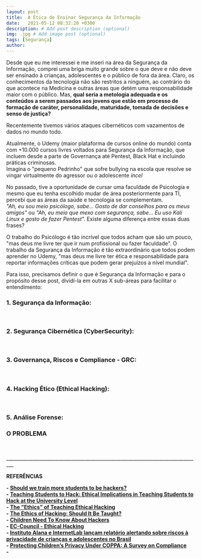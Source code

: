 ```yaml
---
layout: post
title:  A Ética de Ensinar Segurança da Informação
date:   2021-05-12 08:32:20 +0300
description: # Add post description (optional)
img: .jpg # Add image post (optional)
tags: [Segurança]
author:
---
```

<p>Desde que eu me interessei e me inseri na área da Segurança da Informação, comprei uma briga muito grande sobre o que deve e não deve ser ensinado à crianças, adolescentes e o público de fora da área. Claro, os conhecimentos da tecnologia não são restritos a ninguém, ao contrário do que acontece na Medicina e outras áreas que detém uma responsabilidade maior com o público. Mas, <b>qual seria a metologia adequada e os conteúdos a serem passados aos jovens que estão em processo de formação de caráter, personalidade, maturidade, tomada de decisões e senso de justiça?</b></p>

<p>Recentemente tivemos vários ataques cibernéticos com vazamentos de dados no mundo todo. 

Atualmente, o Udemy (maior plataforma de cursos online do mundo) conta com +10.000 cursos livres voltados para Segurança da Informação, que incluem desde a parte de Governança até Pentest, Black Hat e incluindo práticas criminosas. <br>
Imagina o "pequeno Pedrinho" que sofre bullying na escola que resolve se vingar virtualmente do agressor
 ou o adolescente <i>incel</i> 


<p>No passado, tive a oportunidade de cursar uma faculdade de Psicologia e mesmo que eu tenha escolhido mudar de área posteriormente para TI, percebi que as áreas da saúde e tecnologia se complementam.<br>
<i>"Ah, eu sou meio psicólogo, sabe... Gosto de dar conselhos para os meus amigos"</i> ou <i>"Ah, eu meio que mexo com segurança, sabe... Eu uso Kali Linux e gosto de fazer Pentest".</i> Existe alguma diferença entre essas duas frases?</p>

<p>O trabalho do Psicólogo é tão incrível que todos acham que são um pouco, "mas deus me livre ter que ir num profissional ou fazer faculdade". O trabalho da Segurança da Informação é tão extraordinário que todos podem aprender no Udemy, "mas deus me livre ter ética e responsabilidade para reportar informações críticas que podem gerar prejuízos a nível mundial". 


<p>Para isso, precisamos definir o que é Segurança da Informação e para o propósito desse post, dividí-la em outras X sub-áreas para facilitar o entendimento:</p>

<p><b><h3>1. Segurança da Informação:</h3></b><br>



<p><b><h3>2. Segurança Cibernética (CyberSecurity):</h3></b><br>



<p><b><h3>3. Governança, Riscos e Compliance - GRC:</h3></b><br>



<p><b><h3>4. Hacking Ético (Ethical Hacking):</h3></b><br>


<p><b><h3>5. Análise Forense:</h3></b></p>


<p><b><h3>O PROBLEMA</h3></b><br>








<p>_________________________________________________________________________________</p>
<p><b>REFERÊNCIAS</b></p>
<p><b>- <a href="https://hechingerreport.org/train-students-hackers">Should we train more students to be hackers?</a><br>
- <a href="https://citeseerx.ist.psu.edu/viewdoc/download?doi=10.1.1.1087.1567&rep=rep1&type=pdf">Teaching Students to Hack: Ethical Implications in Teaching Students to Hack at the University Level</a><br>
- <a href="http://proc.edsig.org/2013/pdf/2544.pdf">The “Ethics” of Teaching Ethical Hacking</a><br>
- <a href="https://www.researchgate.net/publication/286513391_The_Ethics_of_Hacking_Should_It_Be_Taught">The Ethics of Hacking: Should It Be Taught?</a><br>
- <a href="https://www.oliverwyman.com/our-expertise/insights/2020/apr/risk-journal-vol-9/emerging-risks/children-need-to-know-about-hackers.html">Children Need To Know About Hackers</a><br>
- <a href="https://www.eccouncil.org/ethical-hacking/">EC-Council - Ethical Hacking</a><br>
- <a href="https://www.internetlab.org.br/pt/privacidade-e-vigilancia/riscos-a-privacidade-digital-de-criancas-e-adolescentes-no-brasil-relatorio/">Instituto Alana e InternetLab lançam relatório alertando sobre riscos à privacidade de crianças e adolescentes no Brasil</a><br>
- <a href="https://www.ftc.gov/sites/default/files/documents/rules/children%E2%80%99s-online-privacy-protection-rule-coppa/coppasurvey.pdf">Protecting Children’s Privacy Under COPPA: A Survey on Compliance</a><br>
- 